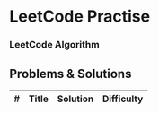 LeetCode Practise 
========


### LeetCode Algorithm

## Problems & Solutions


| # | Title | Solution | Difficulty |
|---| ----- | -------- | ---------- |